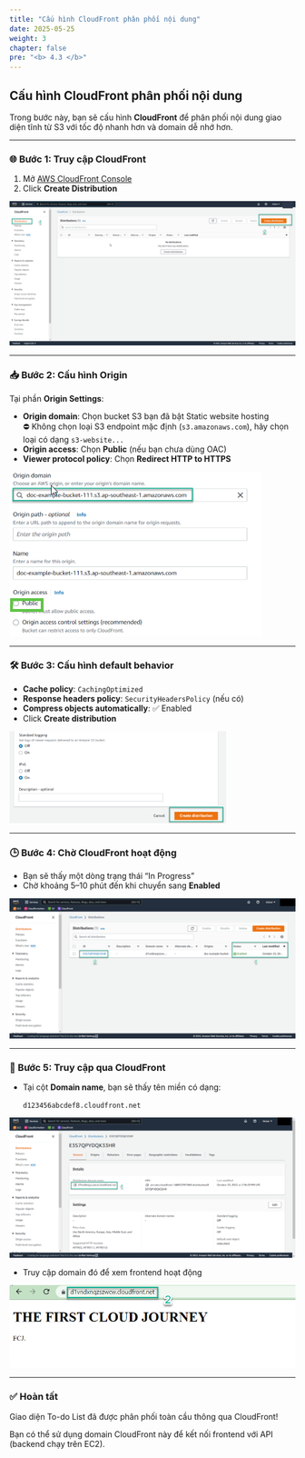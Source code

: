 ```yaml
---
title: "Cấu hình CloudFront phân phối nội dung"
date: 2025-05-25
weight: 3
chapter: false
pre: "<b> 4.3 </b>"
---
```


## Cấu hình CloudFront phân phối nội dung

Trong bước này, bạn sẽ cấu hình **CloudFront** để phân phối nội dung giao diện tĩnh từ S3 với tốc độ nhanh hơn và domain dễ nhớ hơn.

---

### 🌐 Bước 1: Truy cập CloudFront

1. Mở [AWS CloudFront Console](https://console.aws.amazon.com/cloudfront/)
2. Click **Create Distribution**

![CF](/images/4-deploy-static-frontend/011-create-distribution.png)

---

### 📥 Bước 2: Cấu hình Origin

Tại phần **Origin Settings**:

- **Origin domain**: Chọn bucket S3 bạn đã bật Static website hosting  
  ⛔ Không chọn loại S3 endpoint mặc định (`s3.amazonaws.com`), hãy chọn loại có dạng `s3-website...`
- **Origin access**: Chọn **Public** (nếu bạn chưa dùng OAC)
- **Viewer protocol policy**: Chọn **Redirect HTTP to HTTPS**

![CF](/images/4-deploy-static-frontend/012-create-distribution.png)

---

### 🛠️ Bước 3: Cấu hình default behavior

- **Cache policy**: `CachingOptimized`
- **Response headers policy**: `SecurityHeadersPolicy` (nếu có)
- **Compress objects automatically**: ✅ Enabled
- Click **Create distribution**

![CF](/images/4-deploy-static-frontend/013-create-distribution.png)

---

### 🕒 Bước 4: Chờ CloudFront hoạt động

- Bạn sẽ thấy một dòng trạng thái “In Progress”
- Chờ khoảng 5–10 phút đến khi chuyển sang **Enabled**

![CF](/images/4-deploy-static-frontend/014-create-distribution.png)

---

### 🔗 Bước 5: Truy cập qua CloudFront

- Tại cột **Domain name**, bạn sẽ thấy tên miền có dạng:

  `d123456abcdef8.cloudfront.net`

![CF](/images/4-deploy-static-frontend/015-create-distribution.png)

- Truy cập domain đó để xem frontend hoạt động

![CF](/images/4-deploy-static-frontend/016-create-distribution.png)

---

### ✅ Hoàn tất

Giao diện To-do List đã được phân phối toàn cầu thông qua CloudFront!

Bạn có thể sử dụng domain CloudFront này để kết nối frontend với API (backend chạy trên EC2).
